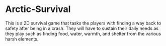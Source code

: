 # Arctic-Survival
This is a 2D survival game that tasks the players with finding a way back to safety after being in a crash. They will have to sustain their daily needs as they play such as finding food, water, warmth, and shelter from the various harsh elements.
